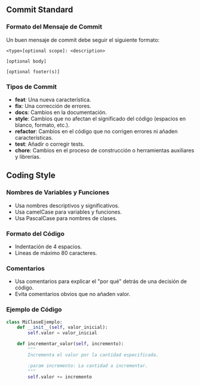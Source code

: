 ## Commit Standard

### Formato del Mensaje de Commit

Un buen mensaje de commit debe seguir el siguiente formato:

```
<type>[optional scope]: <description>

[optional body]

[optional footer(s)]
```

### Tipos de Commit

- **feat**: Una nueva característica.
- **fix**: Una corrección de errores.
- **docs**: Cambios en la documentación.
- **style**: Cambios que no afectan el significado del código (espacios en blanco, formato, etc.).
- **refactor**: Cambios en el código que no corrigen errores ni añaden características.
- **test**: Añadir o corregir tests.
- **chore**: Cambios en el proceso de construcción o herramientas auxiliares y librerías.

## Coding Style

### Nombres de Variables y Funciones

- Usa nombres descriptivos y significativos.
- Usa camelCase para variables y funciones.
- Usa PascalCase para nombres de clases.

### Formato del Código

- Indentación de 4 espacios.
- Líneas de máximo 80 caracteres.

### Comentarios

- Usa comentarios para explicar el "por qué" detrás de una decisión de código.
- Evita comentarios obvios que no añaden valor.

### Ejemplo de Código

```python
class MiClaseEjemplo:
    def __init__(self, valor_inicial):
        self.valor = valor_inicial

    def incrementar_valor(self, incremento):
        """
        Incrementa el valor por la cantidad especificada.

        :param incremento: La cantidad a incrementar.
        """
        self.valor += incremento
```